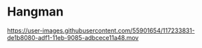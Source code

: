 # Hangman
https://user-images.githubusercontent.com/55901654/117233831-de1b8080-adf1-11eb-9085-adbcece11a48.mov



